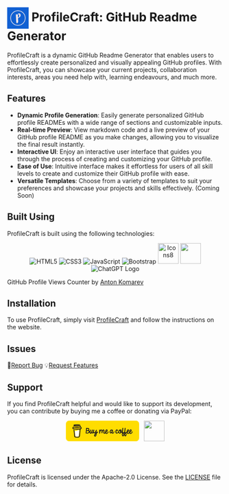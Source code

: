 # <img align="center" src="https://raw.githubusercontent.com/Edgar-Mendonca/ProfileCraft/main/static/images/ProfileCraft-logo.jpeg" height="50" width="50" /></a> ProfileCraft: GitHub Readme Generator

ProfileCraft is a dynamic GitHub Readme Generator that enables users to effortlessly create personalized and visually appealing GitHub profiles. With ProfileCraft, you can showcase your current projects, collaboration interests, areas you need help with, learning endeavours, and much more.


## Features

- **Dynamic Profile Generation**: Easily generate personalized GitHub profile READMEs with a wide range of sections and customizable inputs.
- **Real-time Preview**: View markdown code and a live preview of your GitHub profile README as you make changes, allowing you to visualize the final result instantly.
- **Interactive UI**: Enjoy an interactive user interface that guides you through the process of creating and customizing your GitHub profile.
- **Ease of Use**: Intuitive interface makes it effortless for users of all skill levels to create and customize their GitHub profile with ease.
- **Versatile Templates**: Choose from a variety of templates to suit your preferences and showcase your projects and skills effectively. (Coming Soon)


## Built Using

ProfileCraft is built using the following technologies:

<div align="center">
    <img src="https://img.icons8.com/color/48/000000/html-5--v1.png" alt="HTML5" title="HTML5" width="48" height="48"/>
    <img src="https://img.icons8.com/color/48/000000/css3.png" alt="CSS3" title="CSS3" width="48" height="48"/>
    <img src="https://img.icons8.com/color/48/000000/javascript--v1.png" alt="JavaScript" title="JavaScript" width="48" height="48"/>
    <img src="https://img.icons8.com/color/48/000000/bootstrap.png" alt="Bootstrap" title="Bootstrap" width="48" height="48"/>
    <img width="48" height="48" src="https://img.icons8.com/fluency/48/icons8-new-logo.png" title="Icons8"/>
    <img src="https://cdn.jsdelivr.net/gh/devicons/devicon@latest/icons/devicon/devicon-original.svg"  width="48" height="48"/>
    <img src="https://upload.wikimedia.org/wikipedia/commons/0/04/ChatGPT_logo.svg" alt="ChatGPT Logo" title="ChatGPT Logo" width="48" height="48"/>
</div>

GitHub Profile Views Counter by [Anton Komarev](https://github.com/antonkomarev/github-profile-views-counter)


## Installation

To use ProfileCraft, simply visit [ProfileCraft](https://edgar-mendonca.github.io/ProfileCraft/) and follow the instructions on the website.


## Issues

🐛[Report Bug](https://github.com/Edgar-Mendonca/ProfileCraft/issues/new?assignees=&labels=bug&projects=&template=bug_report.md&title=)
💡[Request Features](https://github.com/Edgar-Mendonca/ProfileCraft/issues/new?assignees=&labels=enhancement&projects=&template=feature-request.md&title=)


## Support

If you find ProfileCraft helpful and would like to support its development, you can contribute by buying me a coffee or donating via PayPal:

<div align="center">
<a href="https://www.buymeacoffee.com/edgarmendonca" target="_blank"><img width="171" height="48" src="https://raw.githubusercontent.com/Edgar-Mendonca/ProfileCraft/21fc45fc8cce9bc2e10a07acd8185b904bce84dd/static/icons/bmc-button.svg" alt=""/></a>&nbsp;&nbsp;&nbsp;<a href="#" target="_blank"><img width="48" height="48" src="https://img.icons8.com/color/48/000000/paypal--v1.png" alt=""/></a>
</div>




## License

ProfileCraft is licensed under the Apache-2.0 License. See the [LICENSE](https://github.com/Edgar-Mendonca/ProfileCraft/blob/main/LICENSE) file for details.



